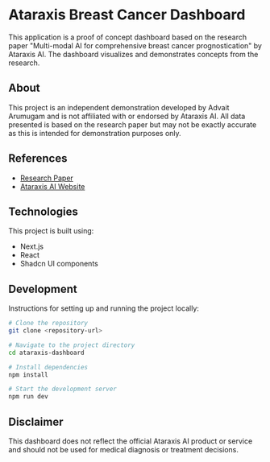# Ataraxis Breast Cancer Dashboard

This application is a proof of concept dashboard based on the research paper "Multi-modal AI for comprehensive breast cancer prognostication" by Ataraxis AI. The dashboard visualizes and demonstrates concepts from the research.

## About

This project is an independent demonstration developed by Advait Arumugam and is not affiliated with or endorsed by Ataraxis AI. All data presented is based on the research paper but may not be exactly accurate as this is intended for demonstration purposes only.

## References

- [Research Paper](https://arxiv.org/abs/2410.21256)
- [Ataraxis AI Website](https://www.ataraxis.ai/ataraxis-breast)

## Technologies

This project is built using:
- Next.js
- React
- Shadcn UI components

## Development

Instructions for setting up and running the project locally:

```bash
# Clone the repository
git clone <repository-url>

# Navigate to the project directory
cd ataraxis-dashboard

# Install dependencies
npm install

# Start the development server
npm run dev
```

## Disclaimer

This dashboard does not reflect the official Ataraxis AI product or service and should not be used for medical diagnosis or treatment decisions. 